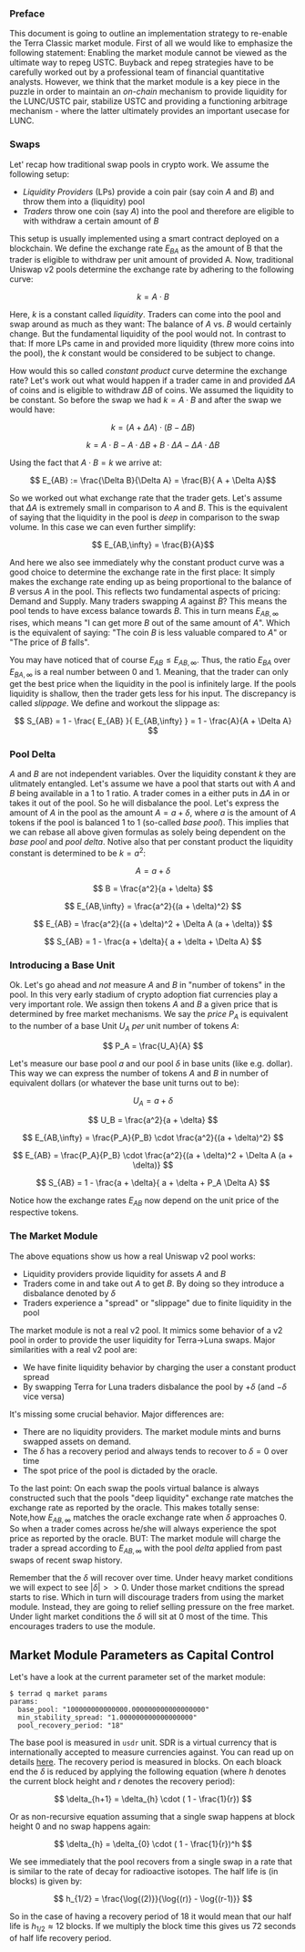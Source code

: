 ### Preface

This document is going to outline an implementation strategy to re-enable the Terra Classic market module. First of all we would like to emphasize the following statement: Enabling the market module cannot be viewed as the ultimate way to repeg USTC. Buyback and repeg strategies have to be carefully worked out by a professional team of financial quantitative analysts. However, we think that the market module is a key piece in the puzzle in order to maintain an *on-chain* mechanism to provide liquidity for the LUNC/USTC pair, stabilize USTC and providing a functioning arbitrage mechanism - where the latter ultimately provides an important usecase for LUNC.

### Swaps

Let' recap how traditional swap pools in crypto work. We assume the following setup:

- *Liquidity Providers* (LPs) provide a coin pair (say coin $A$ and $B$) and throw them into a (liquidity) pool
- *Traders* throw one coin (say $A$) into the pool and therefore are eligible to with withdraw a certain amount of $B$

This setup is usually implemented using a smart contract deployed on a blockchain. We define the exchange rate $E_{BA}$ as the amount of B that the trader is eligible to withdraw per unit amount of provided A. Now, traditional Uniswap v2 pools determine the exchange rate by adhering to the following curve:

$$ k = A \cdot B $$

Here, $k$ is a constant called *liquidity*. Traders can come into the pool and swap around as much as they want: The balance of $A$ vs. $B$ would certainly change. But the fundamental liquidity of the pool would not. In contrast to that: If more LPs came in and provided more liquidity (threw more coins into the pool), the $k$ constant would be considered to be subject to change.

How would this so called *constant product* curve determine the exchange rate? Let's work out what would happen if a trader came in and provided $\Delta A$ of coins and is eligible to withdraw $\Delta B$ of coins. We assumed the liquidity to be constant. So before the swap we had $k = A \cdot B$ and after the swap we would have:

$$ k = (A + \Delta A)\cdot (B - \Delta B) $$

$$ k = A \cdot B  - A \cdot \Delta B + B \cdot \Delta A - \Delta A \cdot \Delta B$$

Using the fact that $A \cdot B = k$ we arrive at:

$$ E_{AB} := \frac{\Delta B}{\Delta A} = \frac{B}{ A + \Delta A}$$

So we worked out what exchange rate that the trader gets. Let's assume that $\Delta A$ is extremely small in comparison to $A$ and $B$. This is the equivalent of saying that the liquidity in the pool is *deep* in comparison to the swap volume. In this case we can even further simplify:

$$ E_{AB,\infty} = \frac{B}{A}$$

And here we also see immediately why the constant product curve was a good choice to determine the exchange rate in the first place: It simply makes the exchange rate ending up as being proportional to the balance of $B$ versus $A$ in the pool. This reflects two fundamental aspects of pricing: Demand and Supply. Many traders swapping $A$ against $B$? This means the pool tends to have excess balance towards $B$. This in turn means $E_{AB,\infty}$ rises, which means "I can get more $B$ out of the same amount of $A$". Which is the equivalent of saying: "The coin $B$ is less valuable compared to $A$" or "The price of $B$ falls".

You may have noticed that of course $E_{AB} \le E_{AB,\infty}$. Thus, the ratio $E_{BA}$ over $E_{BA,\infty}$ is a real number between $0$ and $1$. Meaning, that the trader can only get the best price when the liquidity in the pool is infinitely large. If the pools liquidity is shallow, then the trader gets less for his input. The discrepancy is called *slippage*. We define and workout the slippage as:

$$ S_{AB} = 1 - \frac{ E_{AB} }{ E_{AB,\infty} } = 1 - \frac{A}{A + \Delta A} $$

### Pool Delta

$A$ and $B$ are not independent variables. Over the liquidity constant $k$ they are ulitmately entangled. Let's assume we have a pool that starts out with $A$ and $B$ being available in a $1$ to $1$ ratio. A trader comes in a either puts in $\Delta A$ in or takes it out of the pool. So he will disbalance the pool. Let's express the amount of $A$ in the pool as the amount $A = a + \delta$, where $a$ is the amount of $A$ tokens if the pool is balanced $1$ to $1$ (so-called *base pool*). This implies that we can rebase all above given formulas as solely being dependent on the *base pool* and *pool delta*. Notive also that per constant product the liquidity constant is determined to be $k = a^2$:

$$ A = a + \delta $$

$$ B = \frac{a^2}{a + \delta} $$

$$ E_{AB,\infty} = \frac{a^2}{(a + \delta)^2} $$

$$ E_{AB} = \frac{a^2}{(a + \delta)^2 + \Delta A (a + \delta)} $$

$$ S_{AB} = 1 - \frac{a + \delta}{ a + \delta + \Delta A} $$

### Introducing a Base Unit

Ok. Let's go ahead and *not* measure $A$ and $B$ in "number of tokens" in the pool. In this very early stadium of crypto adoption fiat currencies play a very important role. We assign then tokens $A$ and $B$ a given price that is determined by free market mechanisms. We say the *price* $P_A$ is equivalent to the number of a base Unit $U_A$ *per* unit number of tokens $A$:

$$ P_A = \frac{U_A}{A} $$

Let's measure our base pool $a$ and our pool $\delta$ in base units (like e.g. dollar). This way we can express the number of tokens $A$ and $B$ in number of equivalent dollars (or whatever the base unit turns out to be):

$$ U_A = a + \delta $$

$$ U_B = \frac{a^2}{a + \delta} $$

$$ E_{AB,\infty} = \frac{P_A}{P_B} \cdot \frac{a^2}{(a + \delta)^2}  $$

$$ E_{AB} =  \frac{P_A}{P_B} \cdot \frac{a^2}{(a + \delta)^2 + \Delta A (a + \delta)} $$

$$ S_{AB} = 1 - \frac{a + \delta}{ a + \delta + P_A \Delta A} $$

Notice how the exchange rates $E_{AB}$ now depend on the unit price of the respective tokens.

### The Market Module

The above equations show us how a real Uniswap v2 pool works:

- Liquidity providers provide liquidity for assets $A$ and $B$
- Traders come in and take out $A$ to get $B$. By doing so they introduce a disbalance denoted by $\delta$
- Traders experience a "spread" or "slippage" due to finite liquidity in the pool

The market module is not a real v2 pool. It mimics some behavior of a v2 pool in order to provide the user liquidity for Terra->Luna swaps. Major similarities with a real v2 pool are:

- We have finite liquidity behavior by charging the user a constant product spread
- By swapping Terra for Luna traders disbalance the pool by $+\delta$ (and $-\delta$ vice versa)

It's missing some crucial behavior. Major differences are:

- There are no liquidity providers. The market module mints and burns swapped assets on demand.
- The $\delta$ has a recovery period and always tends to recover to $\delta = 0$ over time
- The spot price of the pool is dictaded by the oracle.

To the last point: On each swap the pools virtual balance is always constructed such that the pools "deep liquidity" exchange rate matches the exchange rate as reported by the oracle. This makes totally sense: Note,how $E_{AB,\infty}$ matches the oracle exchange rate when $\delta$ approaches $0$. So when a trader comes across he/she will always experience the spot price as reported by the oracle. BUT: The market module will charge the trader a spread according to $E_{AB,\infty}$ with the pool $delta$ applied from past swaps of recent swap history.

Remember that the $\delta$ will recover over time. Under heavy market conditions we will expect to see $|\delta| >> 0$. Under those market cnditions the spread starts to rise. Which in turn will discourage traders from using the market module. Instead, they are going to relief selling pressure on the free market. Under light market conditions the $\delta$ will sit at $0$ most of the time. This encourages traders to use the module.

## Market Module Parameters as Capital Control

Let's have a look at the current parameter set of the market module:

```
$ terrad q market params
params:
  base_pool: "100000000000000.000000000000000000"
  min_stability_spread: "1.000000000000000000"
  pool_recovery_period: "18"
```

The base pool is measured in `usdr` unit. SDR is a virtual currency that is internationally accepted to measure currencies against. You can read up on details [here](https://www.imf.org/external/np/fin/data/rms_sdrv.aspx). The recovery period is measured in blocks. On each bloack end the $\delta$ is reduced by applying the following equation (where $h$ denotes the current block height and $r$ denotes the recovery period):

$$ \delta_{h+1} = \delta_{h} \cdot ( 1 - \frac{1}{r}) $$

Or as non-recursive equation assuming that a single swap happens at block height 0 and no swap happens again:

$$ \delta_{h} = \delta_{0} \cdot ( 1 - \frac{1}{r})^h $$

We see immediately that the pool recovers from a single swap in a rate that is similar to the rate of decay for radioactive isotopes. The half life is (in blocks) is given by:

$$ h_{1/2} = \frac{\log{(2)}}{\log{(r)} - \log{(r-1)}} $$

So in the case of having a recovery period of 18 it would mean that our half life is $h_{1/2} \approx 12$ blocks. If we multiply the block time this gives us $72$ seconds of half life recovery period.
